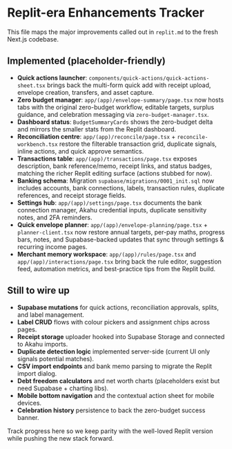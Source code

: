 # Replit-era Enhancements Tracker

This file maps the major improvements called out in `replit.md` to the fresh Next.js codebase.

## Implemented (placeholder-friendly)
- **Quick actions launcher**: `components/quick-actions/quick-actions-sheet.tsx` brings back the multi-form quick add with receipt upload, envelope creation, transfers, and asset capture.
- **Zero budget manager**: `app/(app)/envelope-summary/page.tsx` now hosts tabs with the original zero-budget workflow, editable targets, surplus guidance, and celebration messaging via `zero-budget-manager.tsx`.
- **Dashboard status**: `BudgetSummaryCards` shows the zero-budget delta and mirrors the smaller stats from the Replit dashboard.
- **Reconciliation centre**: `app/(app)/reconcile/page.tsx` + `reconcile-workbench.tsx` restore the filterable transaction grid, duplicate signals, inline actions, and quick approve semantics.
- **Transactions table**: `app/(app)/transactions/page.tsx` exposes description, bank reference/memo, receipt links, and status badges, matching the richer Replit editing surface (actions stubbed for now).
- **Banking schema**: Migration `supabase/migrations/0001_init.sql` now includes accounts, bank connections, labels, transaction rules, duplicate references, and receipt storage fields.
- **Settings hub**: `app/(app)/settings/page.tsx` documents the bank connection manager, Akahu credential inputs, duplicate sensitivity notes, and 2FA reminders.
- **Quick envelope planner**: `app/(app)/envelope-planning/page.tsx` + `planner-client.tsx` now restore annual targets, per-pay maths, progress bars, notes, and Supabase-backed updates that sync through settings & recurring income pages.
- **Merchant memory workspace**: `app/(app)/rules/page.tsx` and `app/(app)/interactions/page.tsx` bring back the rule editor, suggestion feed, automation metrics, and best-practice tips from the Replit build.

## Still to wire up
- **Supabase mutations** for quick actions, reconciliation approvals, splits, and label management.
- **Label CRUD** flows with colour pickers and assignment chips across pages.
- **Receipt storage** uploader hooked into Supabase Storage and connected to Akahu imports.
- **Duplicate detection logic** implemented server-side (current UI only signals potential matches).
- **CSV import endpoints** and bank memo parsing to migrate the Replit import dialog.
- **Debt freedom calculators** and net worth charts (placeholders exist but need Supabase + charting libs).
- **Mobile bottom navigation** and the contextual action sheet for mobile devices.
- **Celebration history** persistence to back the zero-budget success banner.

Track progress here so we keep parity with the well-loved Replit version while pushing the new stack forward.
